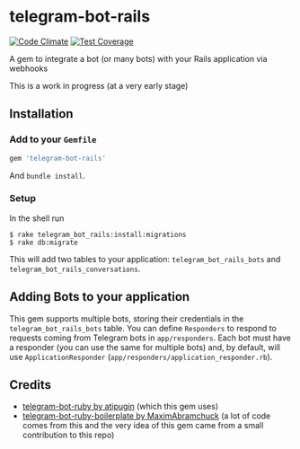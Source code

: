 # telegram-bot-rails

[![Code Climate](https://codeclimate.com/github/aaronsama/telegram-bot-rails/badges/gpa.svg)](https://codeclimate.com/github/aaronsama/telegram-bot-rails) [![Test Coverage](https://codeclimate.com/github/aaronsama/telegram-bot-rails/badges/coverage.svg)](https://codeclimate.com/github/aaronsama/telegram-bot-rails/coverage)

A gem to integrate a bot (or many bots) with your Rails application via webhooks

This is a work in progress (at a very early stage)

## Installation

### Add to your `Gemfile`

```ruby
gem 'telegram-bot-rails'
```

And `bundle install`.

### Setup

In the shell run

```
$ rake telegram_bot_rails:install:migrations
$ rake db:migrate
```

This will add two tables to your application: `telegram_bot_rails_bots` and `telegram_bot_rails_conversations`.

## Adding Bots to your application

This gem supports multiple bots, storing their credentials in the `telegram_bot_rails_bots` table. You can define `Responders` to respond to requests coming from Telegram bots in `app/responders`. Each bot must have a responder (you can use the same for multiple bots) and, by default, will use `ApplicationResponder` (`app/responders/application_responder.rb`).

## Credits

* [telegram-bot-ruby by atipugin](https://github.com/atipugin/telegram-bot-ruby) (which this gem uses)
* [telegram-bot-ruby-boilerplate by MaximAbramchuck](https://github.com/MaximAbramchuck/ruby-telegram-bot-starter-kit) (a lot of code comes from this and the very idea of this gem came from a small contribution to this repo)
